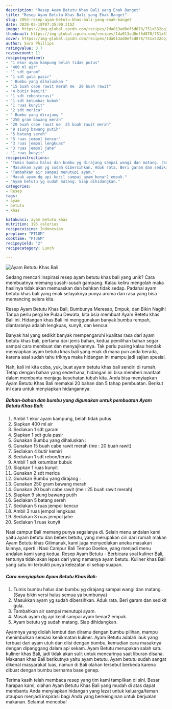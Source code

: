 ```yaml
---
description: "Resep Ayam Betutu Khas Bali yang Enak Banget"
title: "Resep Ayam Betutu Khas Bali yang Enak Banget"
slug: 2093-resep-ayam-betutu-khas-bali-yang-enak-banget
date: 2020-05-18T07:35:00.215Z
image: https://img-global.cpcdn.com/recipes/1da013ad0ef5d878/751x532cq70/ayam-betutu-khas-bali-foto-resep-utama.jpg
thumbnail: https://img-global.cpcdn.com/recipes/1da013ad0ef5d878/751x532cq70/ayam-betutu-khas-bali-foto-resep-utama.jpg
cover: https://img-global.cpcdn.com/recipes/1da013ad0ef5d878/751x532cq70/ayam-betutu-khas-bali-foto-resep-utama.jpg
author: Sara Phillips
ratingvalue: 3.7
reviewcount: 11
recipeingredient:
- "1 ekor ayam kampung belah tidak putus"
- "400 ml air"
- "1 sdt garam"
- "1 sdt gula pasir"
- " Bumbu yang dihaluskan "
- "15 buah cabe rawit merah me  20 buah rawit"
- "4 butir kemiri"
- "1 sdt rebonterasi"
- "1 sdt ketumbar bubuk"
- "1 ruas kunyit"
- "2 sdt merica"
- " Bumbu yang dirajang "
- "250 gram bawang merah"
- "20 buah cabe rawit me  25 buah rawit merah"
- "9 siung bawang putih"
- "5 batang sereh"
- "5 ruas jempol kencur"
- "3 ruas jempol lengkuas"
- "3 ruas jempol jahe"
- "1 ruas kunyit"
recipeinstructions:
- "Tumis bumbu halus dan bumbu yg dirajang sampai wangi dan matang. (Saya bikin versi halus semua ya bumbunya)"
- "Masukkan ayam yg sudah dibersihkan. Aduk rata. Beri garam dan sedikit gula."
- "Tambahkan air sampai menutupi ayam."
- "Masak ayam dg api kecil sampai ayam benar2 empuk."
- "Ayam betutu yg sudah matang. Siap dihidangkan."
categories:
- Resep
tags:
- ayam
- betutu
- khas

katakunci: ayam betutu khas 
nutrition: 195 calories
recipecuisine: Indonesian
preptime: "PT10M"
cooktime: "PT36M"
recipeyield: "2"
recipecategory: Lunch

---
```



![Ayam Betutu Khas Bali](https://img-global.cpcdn.com/recipes/1da013ad0ef5d878/751x532cq70/ayam-betutu-khas-bali-foto-resep-utama.jpg)

Sedang mencari inspirasi resep ayam betutu khas bali yang unik? Cara membuatnya memang susah-susah gampang. Kalau keliru mengolah maka hasilnya tidak akan memuaskan dan bahkan tidak sedap. Padahal ayam betutu khas bali yang enak selayaknya punya aroma dan rasa yang bisa memancing selera kita.

Resep Ayam Betutu Khas Bali, Bumbunya Meresap, Empuk, dan Bikin Nagih! Tanpa perlu pergi ke Pulau Dewata, kita bsia membuat Ayam Betetu khas Bali ini. Hidangan khas Bali ini menggunakan banyak bumbu rempah, diantaranya adalah lengkuas, kunyit, dan kencur.

Banyak hal yang sedikit banyak mempengaruhi kualitas rasa dari ayam betutu khas bali, pertama dari jenis bahan, kedua pemilihan bahan segar sampai cara membuat dan menyajikannya. Tak perlu pusing kalau hendak menyiapkan ayam betutu khas bali yang enak di mana pun anda berada, karena asal sudah tahu triknya maka hidangan ini mampu jadi sajian spesial.


Nah, kali ini kita coba, yuk, buat ayam betutu khas bali sendiri di rumah. Tetap dengan bahan yang sederhana, hidangan ini bisa memberi manfaat dalam membantu menjaga kesehatan tubuh kita. Anda bisa menyiapkan Ayam Betutu Khas Bali memakai 20 bahan dan 5 tahap pembuatan. Berikut ini cara untuk menyiapkan hidangannya.

<!--inarticleads1-->

##### Bahan-bahan dan bumbu yang digunakan untuk pembuatan Ayam Betutu Khas Bali:

1. Ambil 1 ekor ayam kampung, belah tidak putus
1. Siapkan 400 ml air
1. Sediakan 1 sdt garam
1. Siapkan 1 sdt gula pasir
1. Gunakan  Bumbu yang dihaluskan :
1. Gunakan 15 buah cabe rawit merah (me : 20 buah rawit)
1. Sediakan 4 butir kemiri
1. Sediakan 1 sdt rebon/terasi
1. Ambil 1 sdt ketumbar bubuk
1. Siapkan 1 ruas kunyit
1. Gunakan 2 sdt merica
1. Gunakan  Bumbu yang dirajang :
1. Gunakan 250 gram bawang merah
1. Gunakan 20 buah cabe rawit (me : 25 buah rawit merah)
1. Siapkan 9 siung bawang putih
1. Sediakan 5 batang sereh
1. Sediakan 5 ruas jempol kencur
1. Ambil 3 ruas jempol lengkuas
1. Sediakan 3 ruas jempol jahe
1. Sediakan 1 ruas kunyit


Nasi campur Bali memang punya segalanya di. Selain menu andalan kami yaitu ayam betutu dan bebek betutu, yang merupakan ciri dari rumah makan Ayam Betutu khas Gilimanuk, kami juga menyediakan aneka masakan lainnya, sperti : Nasi Campur Bali Tempo Doeloe, yang menjadi menu andalan kami yang kedua. Resep Ayam Betutu - Berbicara soal kuliner Bali, tentunya tidak akan lepas dari yang namanya ayam betutu. Kuliner khas Bali yang satu ini terbukti punya kelezatan di setiap suapan. 

<!--inarticleads2-->

##### Cara menyiapkan Ayam Betutu Khas Bali:

1. Tumis bumbu halus dan bumbu yg dirajang sampai wangi dan matang. (Saya bikin versi halus semua ya bumbunya)
1. Masukkan ayam yg sudah dibersihkan. Aduk rata. Beri garam dan sedikit gula.
1. Tambahkan air sampai menutupi ayam.
1. Masak ayam dg api kecil sampai ayam benar2 empuk.
1. Ayam betutu yg sudah matang. Siap dihidangkan.


Ayamnya yang diolah lembut dan diramu dengan bumbu pilihan, mampu menimbulkan sensasi kenikmatan kuliner. Ayam Betutu adalah lauk yang terbuat dari ayam utuh dan diisi dengan bumbu, kemudian cara masaknya dengan dipanggang dalam api sekam. Ayam Betutu merupakan salah satu kuliner khas Bali, jadi tidak akan sulit untuk mencarinya saat liburan disana. Makanan khas Bali berikutnya yaitu ayam betutu. Ayam betutu sudah sangat dikenal masyarakat luas, namun di Bali olahan tersebut berbeda karena dibuat dengan bumbu bernama base genep. 

Terima kasih telah membaca resep yang tim kami tampilkan di sini. Besar harapan kami, olahan Ayam Betutu Khas Bali yang mudah di atas dapat membantu Anda menyiapkan hidangan yang lezat untuk keluarga/teman ataupun menjadi inspirasi bagi Anda yang berkeinginan untuk berjualan makanan. Selamat mencoba!
